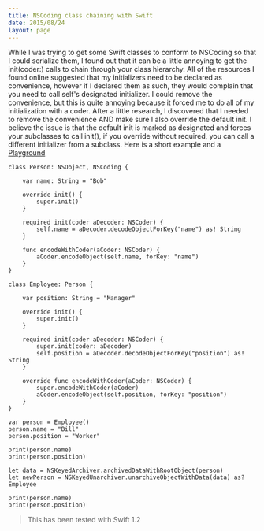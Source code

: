```yaml
---
title: NSCoding class chaining with Swift
date: 2015/08/24
layout: page
---
```


While I was trying to get some Swift classes to conform to
NSCoding so that I could serialize them, I found out that it can be a
little annoying to get the init(coder:) calls to chain through your
class hierarchy. All of the resources I found online suggested that my
initializers need to be declared as convenience, however if I declared
them as such, they would complain that you need to call self's
designated initializer. I could remove the convenience, but this is
quite annoying because it forced me to do all of my initialization with
a coder. After a little research, I discovered that I needed to remove
the convenience AND make sure I also override the default init. I
believe the issue is that the default init is marked as designated and
forces your subclasses to call init(), if you override without required,
you can call a different initializer from a subclass. Here is a short
example and a [Playground][1]

```
class Person: NSObject, NSCoding {

    var name: String = "Bob"

    override init() {
        super.init()
    }

    required init(coder aDecoder: NSCoder) {
        self.name = aDecoder.decodeObjectForKey("name") as! String
    }

    func encodeWithCoder(aCoder: NSCoder) {
        aCoder.encodeObject(self.name, forKey: "name")
    }
}

class Employee: Person {

    var position: String = "Manager"

    override init() {
        super.init()
    }

    required init(coder aDecoder: NSCoder) {
        super.init(coder: aDecoder)
        self.position = aDecoder.decodeObjectForKey("position") as! String
    }

    override func encodeWithCoder(aCoder: NSCoder) {
        super.encodeWithCoder(aCoder)
        aCoder.encodeObject(self.position, forKey: "position") 
    }
}

var person = Employee()
person.name = "Bill"
person.position = "Worker"

print(person.name)
print(person.position)

let data = NSKeyedArchiver.archivedDataWithRootObject(person)
let newPerson = NSKeyedUnarchiver.unarchiveObjectWithData(data) as? Employee

print(person.name)
print(person.position)
```

> This has been tested with Swift 1.2

[1]: downloads/NSCoding-Playground.zip